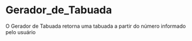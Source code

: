 # Gerador_de_Tabuada
O Gerador de Tabuada retorna uma tabuada a partir do número informado pelo usuário
